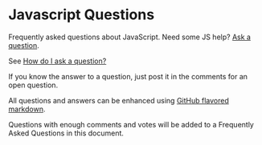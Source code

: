 Javascript Questions
====================

Frequently asked questions about JavaScript. Need some JS help? [Ask a question](https://github.com/learn-javascript-courses/javascript-questions/issues/new).

See [How do I ask a question?](https://github.com/learn-javascript-courses/javascript-questions/issues/1)

If you know the answer to a question, just post it in the comments for an open question.

All questions and answers can be enhanced using [GitHub flavored markdown](https://help.github.com/articles/github-flavored-markdown).

Questions with enough comments and votes will be added to a Frequently Asked Questions in this document.

